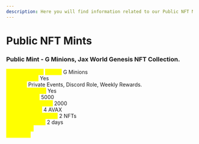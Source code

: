 ```yaml
---
description: Here you will find information related to our Public NFT Mints.
---
```


# Public NFT Mints

### **Public Mint - G Minions, Jax World Genesis NFT Collection.** <a href="#public-mint-g-minions" id="public-mint-g-minions"></a>

_<mark style="color:yellow;">**NFT Collection**</mark>_ _<mark style="color:yellow;">**Name:**</mark>_ G Minions\
_<mark style="color:yellow;">**NFT Powers:**</mark>_ Yes\
_<mark style="color:yellow;">**Powers:**</mark>_ Private Events, Discord Role, Weekly Rewards.\
_<mark style="color:yellow;">**Hidden Powers:**</mark>_ Yes\
_<mark style="color:yellow;">**Total Supply:**</mark>_ 5000\
_<mark style="color:yellow;">**Available for Mint:**</mark>_ 2000 \
_<mark style="color:yellow;">**Price per NFT:**</mark>_ 4 AVAX\
_<mark style="color:yellow;">**Mint limit per wallet:**</mark>_ 2 NFTs\
_<mark style="color:yellow;">**Event Duration:**</mark>_ 2 days\
_<mark style="color:yellow;">**Start Date:**</mark>_\
_<mark style="color:yellow;">**End Date:**</mark>_&#x20;
